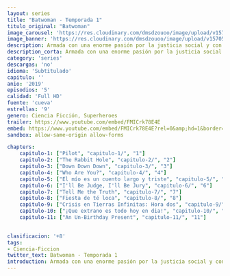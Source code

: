 ```yaml
---
layout: series
title: "Batwoman - Temporada 1"
titulo_original: "Batwoman"
image_carousel: 'https://res.cloudinary.com/dmsdzouoo/image/upload/v1570590545/batwoman-min_b8hy7s.jpg'
image_banner: 'https://res.cloudinary.com/dmsdzouoo/image/upload/v1570590547/batwoman-serie-nuevo-poster-ruby-rose-cover-min_y0hqi0.jpg'
description: Armada con una enorme pasión por la justicia social y con una gran facilidad para decir siempre lo que piensa, Kate Kate (Rose) se da a conocer en las calles de Gotham como Batwoman, una lesbiana altamente capacitada para luchar contra el crimen que resurge en la ciudad. Sin embargo, antes de convertirse en su salvadora deberá luchar contra los demonios que la impiden ser el símbolo de esperanza de una ciudad corrupta.
description_corta: Armada con una enorme pasión por la justicia social y con una gran facilidad para decir siempre lo que piensa, Kate Kate (Rose) se da a conocer en las calles de Gotham como Batwoman, una lesbiana altamente capacitada para..
category: 'series'
descargas: 'no'
idioma: 'Subtitulado'
capitulo: ''
anio: '2019'
episodios: '5'
calidad: 'Full HD'
fuente: 'cueva'
estrellas: '9'
genero: Ciencia Ficción, Superheroes
trailer: https://www.youtube.com/embed/FMICrk78E4E
embed: https://www.youtube.com/embed/FMICrk78E4E?rel=0&amp;hd=1&border=0&wmode=opaque&enablejsapi=1&modestbranding=1&controls=1&showinfo=1
sandbox: allow-same-origin allow-forms 

chapters:
    capitulo-1: ["Pilot", "capitulo-1/", "1"]
    capitulo-2: ["The Rabbit Hole", "capitulo-2/", "2"]
    capitulo-3: ["Down Down Down", "capitulo-3/", "3"]
    capitulo-4: ["Who Are You?", "capitulo-4/", "4"]
    capitulo-5: ["El mío es un cuento largo y triste", "capitulo-5/", "5"]
    capitulo-6: ["I'll Be Judge, I'll Be Jury", "capitulo-6/", "6"]
    capitulo-7: ["Tell Me the Truth", "capitulo-7/", "7"]
    capitulo-8: ["Fiesta de té loca", "capitulo-8/", "8"]
    capitulo-9: ["Crisis en Tierras Infinitas: Hora dos", "capitulo-9/", "9"]
    capitulo-10: ["¡Que extrano es todo hoy en dia!", "capitulo-10/", "10"]
    capitulo-11: ["An Un-Birthday Present", "capitulo-11/", "11"]
    

clasificacion: '+8'
tags:
- Ciencia-Ficcion
twitter_text: Batwoman - Temporada 1
introduction: Armada con una enorme pasión por la justicia social y con una gran facilidad para decir siempre lo que piensa, Kate Kate (Rose) se da a conocer en las calles de Gotham como Batwoman, una lesbiana altamente capacitada para
---
```












